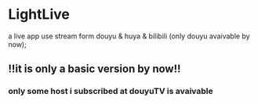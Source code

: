 # LightLive
a live app use stream form douyu &amp; huya &amp; bilibili (only douyu avaivable by now);

## !!it is only a basic version by now!!

### only some host i subscribed at douyuTV is avaivable 
